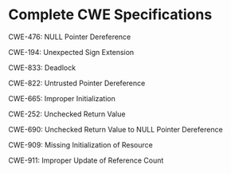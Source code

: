 

# Complete CWE Specifications

CWE-476: NULL Pointer Dereference

CWE-194: Unexpected Sign Extension

CWE-833: Deadlock

CWE-822: Untrusted Pointer Dereference

CWE-665: Improper Initialization

CWE-252: Unchecked Return Value

CWE-690: Unchecked Return Value to NULL Pointer Dereference

CWE-909: Missing Initialization of Resource

CWE-911: Improper Update of Reference Count